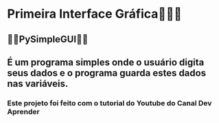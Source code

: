 <h1>Primeira Interface Gráfica👩🏽‍🎨</h1>
<h2>👩‍💻PySimpleGUI👩‍💻</h2>

<h2> É um programa simples onde o usuário digita seus dados e o programa guarda estes dados nas variáveis.</h2>
<h3>Este projeto foi feito com o tutorial do Youtube do Canal Dev Aprender</h3>
